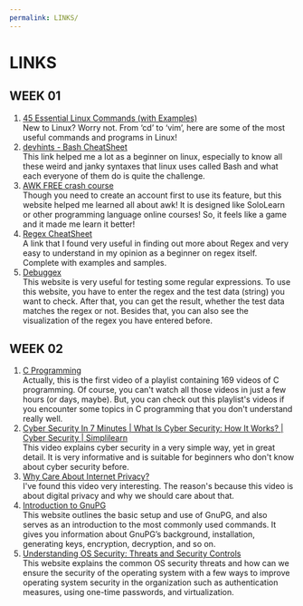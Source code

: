 ```yaml
---
permalink: LINKS/
---
```

# LINKS

## WEEK 01

1. [45 Essential Linux Commands (with Examples)](https://www.tutorialworks.com/linux-commands/)<br>
New to Linux? Worry not. From ‘cd’ to ‘vim’, here are some of the most useful commands and programs in Linux!<br>
2. [devhints - Bash CheatSheet](https://devhints.io/bash)<br>
This link helped me a lot as a beginner on linux, especially to know all these weird and janky syntaxes that linux uses called Bash and what each everyone of them do is quite the challenge.<br>
3. [AWK FREE crash course](https://www.shortcutfoo.com/app/dojos/awk/)<br>
Though you need to create an account first to use its feature, but this website helped me learned all about awk! It is designed like SoloLearn or other programming language online courses!
So, it feels like a game and it made me learn it better!
4. [Regex CheatSheet](https://www.rexegg.com/regex-quickstart.html)<br>
A link that I found very useful in finding out more about Regex and very easy to understand in my opinion as a beginner on regex itself. Complete with examples and samples.<br>
4. [Debuggex](https://www.debuggex.com/)<br>
This website is very useful for testing some regular expressions. To use this website, you have to enter the regex and the test data (string) you want to check. After that, you can get the result, whether the test data matches the regex or not. Besides that, you can also see the visualization of the regex you have entered before.

## WEEK 02

1. [C Programming](https://www.youtube.com/watch?v=rLf3jnHxSmU&list=PLBlnK6fEyqRggZZgYpPMUxdY1CYkZtARR)<br>
Actually, this is the first video of a playlist containing 169 videos of C programming. Of course, you can't watch all those videos in just a few hours (or days, maybe). But, you can check out this playlist's videos if you encounter some topics in C programming that you don't understand really well.
2. [Cyber Security In 7 Minutes | What Is Cyber Security: How It Works? | Cyber Security | Simplilearn](https://www.youtube.com/watch?v=inWWhr5tnEA)<br>
This video explains cyber security in a very simple way, yet in great detail. It is very informative and is suitable for beginners who don't know about cyber security before.
3. [Why Care About Internet Privacy?](https://www.youtube.com/watch?v=85mu9PLWCuI)<br>
I've found this video very interesting. The reason's because this video is about digital privacy and why we should care about that.
4. [Introduction to GnuPG](https://ianatkinson.net/computing/gnupg.htm)<br>
This website outlines the basic setup and use of GnuPG, and also serves as an introduction to the most commonly used commands. It gives you information about GnuPG’s background, installation, generating keys, encryption, decryption, and so on.
5. [Understanding OS Security: Threats and Security Controls](https://www.hysolate.com/learn/sandboxing/understanding-os-security-threats-and-security-controls/)<br>
This website explains the common OS security threats and how can we ensure the security of the operating system with a few ways to improve operating system security in the organization such as authentication measures, using one-time passwords, and virtualization.
